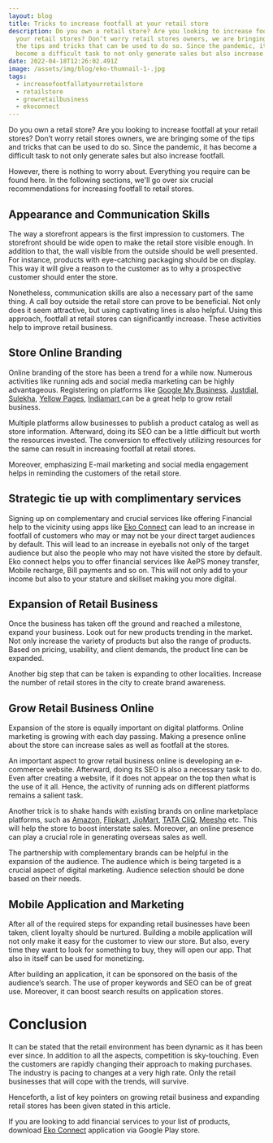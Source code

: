 ```yaml
---
layout: blog
title: Tricks to increase footfall at your retail store
description: Do you own a retail store? Are you looking to increase footfall at
  your retail stores? Don’t worry retail stores owners, we are bringing some of
  the tips and tricks that can be used to do so. Since the pandemic, it has
  become a difficult task to not only generate sales but also increase footfall.
date: 2022-04-18T12:26:02.491Z
image: /assets/img/blog/eko-thumnail-1-.jpg
tags:
  - increasefootfallatyourretailstore
  - retailstore
  - growretailbusiness
  - ekoconnect
---
```

Do you own a retail store? Are you looking to increase footfall at your retail stores? Don’t worry retail stores owners, we are bringing some of the tips and tricks that can be used to do so. Since the pandemic, it has become a difficult task to not only generate sales but also increase footfall.

However, there is nothing to worry about. Everything you require can be found here. In the following sections, we'll go over six crucial recommendations for increasing footfall to retail stores.

## Appearance and Communication Skills

The way a storefront appears is the first impression to customers. The storefront should be wide open to make the retail store visible enough. In addition to that, the wall visible from the outside should be well presented. For instance, products with eye-catching packaging should be on display. This way it will give a reason to the customer as to why a prospective customer should enter the store.

Nonetheless, communication skills are also a necessary part of the same thing. A call boy outside the retail store can prove to be beneficial. Not only does it seem attractive, but using captivating lines is also helpful. Using this approach, footfall at retail stores can significantly increase. These activities help to improve retail business.

## Store Online Branding

Online branding of the store has been a trend for a while now. Numerous activities like running ads and social media marketing can be highly advantageous. Registering on platforms like [Google My Business](https://g.page/r/CXGalHOeX3CsEAE), [Justdial](https://www.justdial.com/), [Sulekha](https://www.sulekha.com/), [Yellow Pages](http://yellowpages.in/), [Indiamart ](https://www.indiamart.com/)can be a great help to grow retail business.

Multiple platforms allow businesses to publish a product catalog as well as store information. Afterward, doing its SEO can be a little difficult but worth the resources invested. The conversion to effectively utilizing resources for the same can result in increasing footfall at retail stores.  

Moreover, emphasizing E-mail marketing and social media engagement helps in reminding the customers of the retail store.

## Strategic tie up with complimentary services

Signing up on complementary and crucial services like offering Financial help to the vicinity using apps like [Eko Connect](https://play.google.com/store/apps/details?id=in.eko.connect) can lead to an increase in footfall of customers who may or may not be your direct target audiences by default. This will lead to an increase in eyeballs not only of the target audience but also the people who may not have visited the store by default. Eko connect helps you to offer financial services like AePS money transfer, Mobile recharge, Bill payments and so on. This will not only add to your income but also to your stature and skillset making you more digital.

## Expansion of Retail Business

Once the business has taken off the ground and reached a milestone, expand your business. Look out for new products trending in the market. Not only increase the variety of products but also the range of products. Based on pricing, usability, and client demands, the product line can be expanded.

Another big step that can be taken is expanding to other localities. Increase the number of retail stores in the city to create brand awareness.

## Grow Retail Business Online

Expansion of the store is equally important on digital platforms. Online marketing is growing with each day passing. Making a presence online about the store can increase sales as well as footfall at the stores.

An important aspect to grow retail business online is developing an e-commerce website. Afterward, doing its SEO is also a necessary task to do. Even after creating a website, if it does not appear on the top then what is the use of it all. Hence, the activity of running ads on different platforms remains a salient task.

Another trick is to shake hands with existing brands on online marketplace platforms, such as [Amazon](https://www.amazon.in/), [Flipkart](https://www.flipkart.com/), [JioMart](https://www.jiomart.com/), [TATA CliQ](https://www.tatacliq.com/), [Meesho](https://meesho.com/) etc. This will help the store to boost interstate sales. Moreover, an online presence can play a crucial role in generating overseas sales as well.

The partnership with complementary brands can be helpful in the expansion of the audience. The audience which is being targeted is a crucial aspect of digital marketing. Audience selection should be done based on their needs.

## Mobile Application and Marketing

After all of the required steps for expanding retail businesses have been taken, client loyalty should be nurtured. Building a mobile application will not only make it easy for the customer to view our store. But also, every time they want to look for something to buy, they will open our app. That also in itself can be used for monetizing.

After building an application, it can be sponsored on the basis of the audience’s search. The use of proper keywords and SEO can be of great use. Moreover, it can boost search results on application stores.

# Conclusion

It can be stated that the retail environment has been dynamic as it has been ever since. In addition to all the aspects, competition is sky-touching. Even the customers are rapidly changing their approach to making purchases. The industry is pacing to changes at a very high rate. Only the retail businesses that will cope with the trends, will survive.

Henceforth, a list of key pointers on growing retail business and expanding retail stores has been given stated in this article.

If you are looking to add financial services to your list of products, download [Eko Connect](https://play.google.com/store/apps/details?id=in.eko.connect) application via Google Play store.
